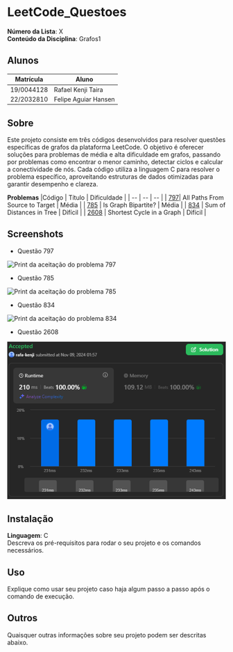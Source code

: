 # LeetCode_Questoes

**Número da Lista**: X<br>
**Conteúdo da Disciplina**: Grafos1<br>

## Alunos
|Matrícula | Aluno |
| -- | -- |
| 19/0044128  |  Rafael Kenji Taira |
| 22/2032810  |  Felipe Aguiar Hansen |

## Sobre 

Este projeto consiste em três códigos desenvolvidos para resolver questões específicas de grafos da plataforma LeetCode. O objetivo é oferecer soluções para problemas de média e alta dificuldade em grafos, passando por problemas como encontrar o menor caminho, detectar ciclos e calcular a conectividade de nós. Cada código utiliza a linguagem C para resolver o problema específico, aproveitando estruturas de dados otimizadas para garantir desempenho e clareza.

**Problemas**
|Código | Título | Dificuldade |
| -- | -- | -- |
| [797](https://leetcode.com/problems/all-paths-from-source-to-target/description/)| All Paths From Source to Target | Média |
| [785](https://leetcode.com/problems/is-graph-bipartite/description/) | Is Graph Bipartite? | Média |
| [834](https://leetcode.com/problems/sum-of-distances-in-tree/description/) | Sum of Distances in Tree | Difícil |
| [2608](https://leetcode.com/problems/shortest-cycle-in-a-graph/description/) | Shortest Cycle in a Graph | Difícil |

## Screenshots
- Questão 797

![Print da aceitação do problema 797](./Questão_797/Captura%20de%20tela%20de%202024-11-07%2018-20-38.png)


- Questão 785

![Print da aceitação do problema 785](./Questão_785/Captura%20de%20tela%20de%202024-11-08%2023-57-49.png)


- Questão 834

![Print da aceitação do problema 834](./Questão_834/Captura%20de%20tela%20de%202024-11-11%2020-50-13.png)


- Questão 2608

![Print da aceitação do problema 2608](./Questão_2608/captura_de_tela_questão2608.png)


## Instalação 
**Linguagem**: C<br>
Descreva os pré-requisitos para rodar o seu projeto e os comandos necessários.

## Uso 
Explique como usar seu projeto caso haja algum passo a passo após o comando de execução.

## Outros 
Quaisquer outras informações sobre seu projeto podem ser descritas abaixo.




